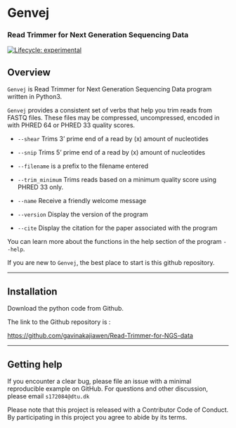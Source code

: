 
<!-- README.md is generated from README.Rmd. Please edit that file -->

# Genvej

### Read Trimmer for Next Generation Sequencing Data

<!-- badges: start -->
<!-- badges: end -->
<!-- badges: start -->

[![Lifecycle:
experimental](https://img.shields.io/badge/lifecycle-experimental-orange.svg)](https://lifecycle.r-lib.org/articles/stages.html#experimental)
<!-- badges: end -->

## Overview

`Genvej` is Read Trimmer for Next Generation Sequencing Data program
written in Python3.

`Genvej` provides a consistent set of verbs that help you trim reads
from FASTQ files. These files may be compressed, uncompressed, encoded
in with PHRED 64 or PHRED 33 quality scores.

-   `--shear` Trims 3’ prime end of a read by (x) amount of nucleotides

-   `--snip` Trims 5’ prime end of a read by (x) amount of nucleotides

-   `--filename` is a prefix to the filename entered

-   `--trim_minimum` Trims reads based on a minimum quality score using
    PHRED 33 only.

-   `--name` Receive a friendly welcome message

-   `--version` Display the version of the program

-   `--cite` Display the citation for the paper associated with the
    program

You can learn more about the functions in the help section of the
program `--help`.

If you are new to `Genvej`, the best place to start is this github
repository.

------------------------------------------------------------------------

## Installation

Download the python code from Github.

The link to the Github repository is :

<https://github.com/gavinakajiawen/Read-Trimmer-for-NGS-data>

------------------------------------------------------------------------

## Getting help

If you encounter a clear bug, please file an issue with a minimal
reproducible example on GitHub. For questions and other discussion,
please email `s172084@dtu.dk`

Please note that this project is released with a Contributor Code of
Conduct. By participating in this project you agree to abide by its
terms.
